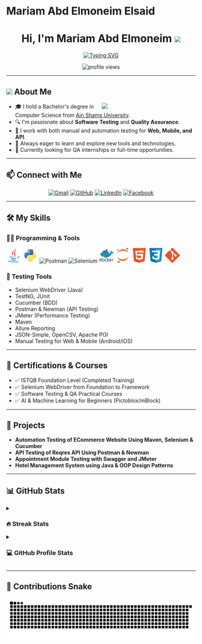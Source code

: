 # Mariam Abd Elmoneim Elsaid

<h1 align="center">Hi, I'm Mariam Abd Elmoneim <img src="https://media.giphy.com/media/hvRJCLFzcasrR4ia7z/giphy.gif" width="40"></h1>

<p align="center">
  <a href="https://git.io/typing-svg"><img src="https://readme-typing-svg.demolab.com?font=Exo+2&weight=500&size=30&pause=1000&color=95F2F7&center=true&vCenter=true&width=450&lines=QA+Engineer+%7C+Software+Tester;Passionate+about+Automation+%26+API+Testing" alt="Typing SVG" /></a>
</p>

<p align="center"> 
	<img src="https://komarev.com/ghpvc/?username=mariamAbdelmonim&label=Profile%20views&color=0e75b6&style=plastic" alt="profile views" />
</p>

---

## <picture><img src="https://github.com/7oSkaaa/7oSkaaa/blob/main/Images/about_me.gif?raw=true" width="50px"></picture> About Me

<picture><img align="right" src="https://github.com/7oSkaaa/7oSkaaa/blob/main/Images/Right_Side.gif?raw=true" width="250px"></picture>

- 🎓 I hold a Bachelor's degree in Computer Science from [Ain Shams University](https://www.asu.edu.eg/ar).
- 🔍 I'm passionate about **Software Testing** and **Quality Assurance**.
- 🧪 I work with both manual and automation testing for **Web, Mobile, and API**.
- 🧠 Always eager to learn and explore new tools and technologies.
- 💼 Currently looking for QA internships or full-time opportunities.

---

## 📫 Connect with Me

<p align="center">
	<a href="mailto:mariamabdelmoneim011@gmail.com"><img src="https://img.shields.io/badge/gmail-%23EA4335.svg?style=plastic&logo=gmail&logoColor=white" alt="Gmail"/></a>
	<a href="https://github.com/mariamAbdelmonim"><img src="https://img.shields.io/badge/github-%23181717.svg?style=plastic&logo=github&logoColor=white" alt="GitHub"/></a>
	<a href="https://www.linkedin.com/in/mariam-abd-elmoneim-34b6371bb/"><img src="https://img.shields.io/badge/linkedin-%230A66C2.svg?style=plastic&logo=linkedin&logoColor=white" alt="LinkedIn"/></a>
	<a href="https://www.facebook.com/profile.php?id=61552205187633&locale=ar_AR"><img src="https://img.shields.io/badge/facebook-%231877F2.svg?style=plastic&logo=facebook&logoColor=white" alt="Facebook"/></a>
</p>

---

## 🛠️ My Skills

### 👩‍💻 Programming & Tools

<p align="left">
  <img src="https://raw.githubusercontent.com/devicons/devicon/master/icons/java/java-original.svg" alt="Java" width="40" height="40"/>
  <img src="https://raw.githubusercontent.com/devicons/devicon/master/icons/python/python-original.svg" alt="Python" width="40" height="40"/>
  <img src="https://www.vectorlogo.zone/logos/getpostman/getpostman-icon.svg" alt="Postman" width="40" height="40"/>
  <img src="https://raw.githubusercontent.com/detain/svg-logos/780f25886640cef088af994181646db2f6b1a3f8/svg/selenium-logo.svg" alt="Selenium" width="40" height="40"/>
  <img src="https://raw.githubusercontent.com/devicons/devicon/master/icons/docker/docker-original-wordmark.svg" alt="Docker" width="40" height="40"/>
  <img src="https://raw.githubusercontent.com/devicons/devicon/master/icons/jupyter/jupyter-original.svg" alt="Jupyter" width="40" height="40"/>
  <img src="https://raw.githubusercontent.com/devicons/devicon/master/icons/html5/html5-original.svg" alt="HTML" width="40" height="40"/>
  <img src="https://raw.githubusercontent.com/devicons/devicon/master/icons/css3/css3-original.svg" alt="CSS" width="40" height="40"/>
  <img src="https://raw.githubusercontent.com/devicons/devicon/master/icons/git/git-original.svg" alt="Git" width="40" height="40"/>
</p>

### 🧪 Testing Tools

- Selenium WebDriver (Java)
- TestNG, JUnit
- Cucumber (BDD)
- Postman & Newman (API Testing)
- JMeter (Performance Testing)
- Maven
- Allure Reporting
- JSON-Simple, OpenCSV, Apache POI
- Manual Testing for Web & Mobile (Android/iOS)

---

## 🧠 Certifications & Courses

- ✅ ISTQB Foundation Level (Completed Training)
- ✅ Selenium WebDriver from Foundation to Framework
- ✅ Software Testing & QA Practical Courses
- ✅ AI & Machine Learning for Beginners (Pictoblox/mBlock)

---

## 💼 Projects

- **Automation Testing of ECommerce Website Using Maven, Selenium & Cucumber**
- **API Testing of Reqres API Using Postman & Newman**
- **Appointment Module Testing with Swagger and JMeter**
- **Hotel Management System using Java & OOP Design Patterns**

---

## 📊 GitHub Stats

<details>
  <summary><h3>🔥 Streak Stats</h3></summary>
  <p align="center">
    <img src="https://github-readme-streak-stats.herokuapp.com/?user=mariamAbdelmonim&theme=tokyonight_duo" alt="Streak Stats" />
  </p>
</details>

<details>
  <summary><h3>💻 GitHub Profile Stats</h3></summary>
  <p align="center">
    <img src="https://github-readme-stats.vercel.app/api?username=mariamAbdelmonim&show_icons=true&theme=tokyonight&count_private=true" height="230px"/>
    <img src="https://github-readme-stats.vercel.app/api/top-langs?username=mariamAbdelmonim&langs_count=8&layout=compact&theme=tokyonight" height="230px"/>
  </p>
</details>

---

## 🐍 Contributions Snake

<p align="center">
  <img src="https://github.com/7oSkaaa/7oSkaaa/blob/output/github-contribution-grid-snake.svg" alt="Snake animation" />
</p>

